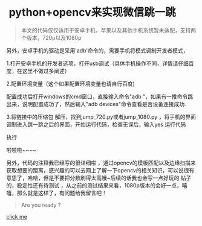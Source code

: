 #  python+opencv来实现微信跳一跳



> 本文的代码仅仅适用于安卓手机，苹果以及其他手机系统暂未适配，支持两个版本，720p以及1080p

另外，安卓手机的驱动是采用'adb'命令的，需要手机将模式调制开发者模式，

1.打开安卓手机的开发者选项，打开usb调试（具体手机操作不同，详情请仔细百度，在这里不做过多阐述）

2.配置环境变量（这个如果配置环境变量也请自行百度)

配置成功后打开windows的cmd窗口，直接输入命令"adb "，如果有一推命令跳出来，说明配置成功了，然后输入"adb devices"命令查看是否设备连接成功.

3.将链接中的压缩包 解压，找到jump_720.py或者jump_1080.py ，将手机的界面调制进入跳一跳之后的界面，开始运行代码，检查无误后，输入yes 运行代码

执行

啦啦啦~~~~

另外，代码的注释我已经写的很详细啦 ，通过opencv的模板匹配以及边缘扫描来获取想要的距离，感兴趣的可以去网上了解一下opencv的相关知识，可以说很有意思了，哈哈，但是不要把分数刷得太高哦~后续的话我也会写一点好玩的 帖子的，稳定性还有待测试 ，从之前的测试结果来看，1080p版本的会好一点，嘻嘻，那么就是这样了，有问题给我留言吧！

> Are you ready ?

  [click me](http://http://39.106.71.194/index.php/2018/02/05/python-%e5%ae%9e%e7%8e%b0%e5%be%ae%e4%bf%a1jump-and-jump%ef%bc%88%e8%b7%b3%e4%b8%80%e8%b7%b3%ef%bc%89%e5%86%85%e5%ae%b9%e8%af%a6%e7%bb%86/)
  
  
